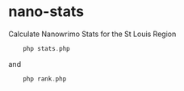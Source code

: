 # nano-stats
Calculate Nanowrimo Stats for the St Louis Region

```php
    php stats.php
```

and

```php
    php rank.php
```

